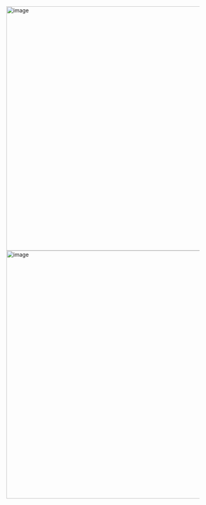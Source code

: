 <img width="636" alt="image" src="https://user-images.githubusercontent.com/89638496/200450382-070e0cb6-b6b6-48ac-9dbb-d6a5de16840a.png">
<img width="646" alt="image" src="https://user-images.githubusercontent.com/89638496/200450400-b849f5bf-81a1-40b5-b26c-a6f0db6c9205.png">
